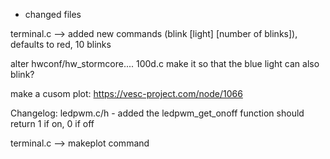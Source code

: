 - changed files

terminal.c --> added new commands (blink [light] [number of blinks]), defaults to red, 10 blinks


alter hwconf/hw_stormcore.... 100d.c
 make it so that the blue light can also blink?
 
 make a cusom plot:
 https://vesc-project.com/node/1066
 
 
 Changelog:
 ledpwm.c/h - added the ledpwm_get_onoff function
    should return 1 if on, 0 if off

terminal.c --> makeplot command
